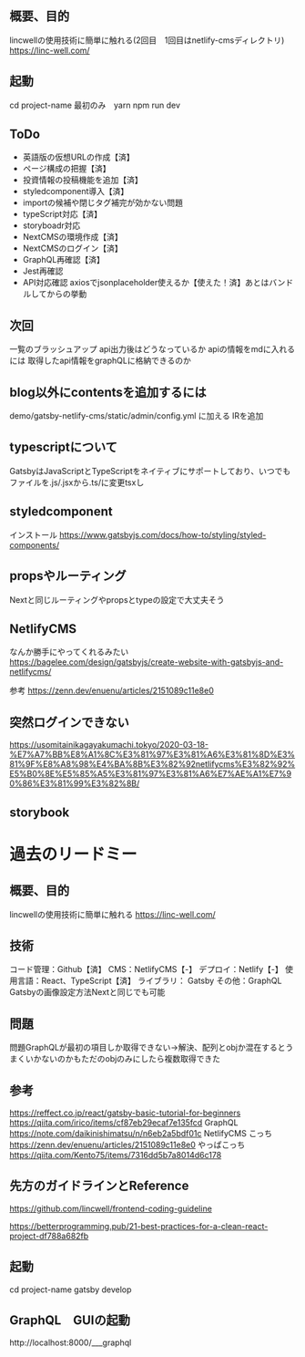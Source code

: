 ## 概要、目的
lincwellの使用技術に簡単に触れる(2回目　1回目はnetlify-cmsディレクトリ)
https://linc-well.com/

## 起動
cd project-name
最初のみ　yarn
npm run dev

## ToDo
- 英語版の仮想URLの作成【済】
- ページ構成の把握【済】
- 投資情報の投稿機能を追加【済】
- styledcomponent導入【済】
- importの候補や閉じタグ補完が効かない問題
- typeScript対応【済】
- storyboadr対応
- NextCMSの環境作成【済】
- NextCMSのログイン【済】
- GraphQL再確認【済】
- Jest再確認
- API対応確認 axiosでjsonplaceholder使えるか【使えた！済】あとはバンドルしてからの挙動

## 次回
一覧のブラッシュアップ
api出力後はどうなっているか
apiの情報をmdに入れるには
取得したapi情報をgraphQLに格納できるのか

## blog以外にcontentsを追加するには
demo/gatsby-netlify-cms/static/admin/config.yml
に加える
IRを追加

## typescriptについて
GatsbyはJavaScriptとTypeScriptをネイティブにサポートしており、いつでもファイルを.js/.jsxから.ts/に変更tsxし

## styledcomponent
インストール
https://www.gatsbyjs.com/docs/how-to/styling/styled-components/

## propsやルーティング
Nextと同じルーティングやpropsとtypeの設定で大丈夫そう

## NetlifyCMS
なんか勝手にやってくれるみたい
https://bagelee.com/design/gatsbyjs/create-website-with-gatsbyjs-and-netlifycms/


参考
https://zenn.dev/enuenu/articles/2151089c11e8e0

## 突然ログインできない
https://usomitainikagayakumachi.tokyo/2020-03-18-%E7%A7%BB%E8%A1%8C%E3%81%97%E3%81%A6%E3%81%8D%E3%81%9F%E8%A8%98%E4%BA%8B%E3%82%92netlifycms%E3%82%92%E5%B0%8E%E5%85%A5%E3%81%97%E3%81%A6%E7%AE%A1%E7%90%86%E3%81%99%E3%82%8B/

## storybook


# 過去のリードミー

## 概要、目的
lincwellの使用技術に簡単に触れる
https://linc-well.com/

## 技術
コード管理：Github【済】
CMS：NetlifyCMS【-】
デプロイ：Netlify【-】
使用言語：React、TypeScript【済】
ライブラリ： Gatsby
その他：GraphQL
Gatsbyの画像設定方法Nextと同じでも可能

## 問題
問題GraphQLが最初の項目しか取得できない→解決、配列とobjか混在するとうまくいかないのかもただのobjのみにしたら複数取得できた

## 参考
https://reffect.co.jp/react/gatsby-basic-tutorial-for-beginners
https://qiita.com/irico/items/cf87eb29ecaf7e135fcd
GraphQL
https://note.com/daikinishimatsu/n/n6eb2a5bdf01c
NetlifyCMS
こっち
https://zenn.dev/enuenu/articles/2151089c11e8e0
やっぱこっち
https://qiita.com/Kento75/items/7316dd5b7a8014d6c178

## 先方のガイドラインとReference
https://github.com/lincwell/frontend-coding-guideline

https://betterprogramming.pub/21-best-practices-for-a-clean-react-project-df788a682fb

## 起動
cd project-name
gatsby develop

## GraphQL　GUIの起動
http://localhost:8000/___graphql
